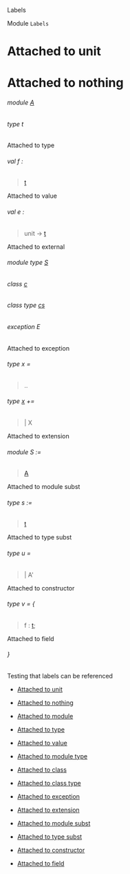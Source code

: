 Labels

Module `Labels`

# Attached to unit

# Attached to nothing

<a id="module-A"></a>

###### module [A](Labels.A.md)

<a id="type-t"></a>

###### type t

Attached to type

<a id="val-f"></a>

###### val f :

> [t](#type-t)

Attached to value

<a id="val-e"></a>

###### val e :

> unit -> [t](#type-t)

Attached to external

<a id="module-type-S"></a>

###### module type [S](Labels.module-type-S.md)

<a id="class-c"></a>

###### class [c](Labels.c.md)

<a id="class-type-cs"></a>

###### class type [cs](Labels.class-type-cs.md)

<a id="exception-E"></a>

###### exception E

Attached to exception

<a id="type-x"></a>

###### type x =

> ..

<a id="extension-decl-X"></a>

###### type [x](#type-x) += 

<a id="extension-X"></a>

> | X

Attached to extension

<a id="module-S"></a>

###### module S :=

> [A](Labels.A.md)

Attached to module subst

<a id="type-s"></a>

###### type s :=

> [t](#type-t)

Attached to type subst

<a id="type-u"></a>

###### type u = 

<a id="type-u.A'"></a>

> | A'

Attached to constructor

<a id="type-v"></a>

###### type v = {

<a id="type-v.f"></a>

> f : [t](#type-t);

Attached to field

###### }

Testing that labels can be referenced

- [Attached to unit](#L1)
  

- [Attached to nothing](#L2)
  

- [Attached to module](#L3)
  

- [Attached to type](#L4)
  

- [Attached to value](#L5)
  

- [Attached to module type](#L6)
  

- [Attached to class](#L7)
  

- [Attached to class type](#L8)
  

- [Attached to exception](#L9)
  

- [Attached to extension](#L10)
  

- [Attached to module subst](#L11)
  

- [Attached to type subst](#L12)
  

- [Attached to constructor](#L13)
  

- [Attached to field](#L14)
  

